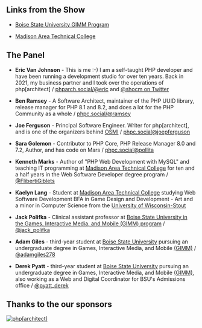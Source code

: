 ## Links from the Show

- [Boise State University GIMM Program](https://www.boisestate.edu/gimm/)

- [Madison Area Technical College](https://madisoncollege.edu/)

## The Panel
- **Eric Van Johnson** - This is me :-) I am a self-taught PHP developer and have been running a development studio for over ten years. Back in 2021, my business partner and I took over the operations of php[architect] / [phparch.social/@eric](https://phparch.social/@eric) and [@shocm on Twitter](https://twitter.com/shocm)

- **Ben Ramsey** - A Software Architect, maintainer of the PHP UUID library, release manager for PHP 8.1 and 8.2, and does a lot for the PHP Community as a whole / [phpc.social/@ramsey](https://phpc.social/@ramsey)

- **Joe Ferguson** - Principal Software Engineer. Writer for php[architect], and is one of the organizers behind [OSMI](https://osmihelp.org/) / [phpc.social@joepferguson](https://phpc.social/@joepferguson)

- **Sara Golemon** - Contributor to PHP Core, PHP Release Manager 8.0 and 7.2, Author, and has code on Mars / [phpc.social@pollita](https://phpc.social/@pollita)

- **Kenneth Marks** - Author of "PHP Web Development with MySQL" and teaching IT programming at [Madison Area Technical College](https://madisoncollege.edu/) for ten and a half years in the Web Software Developer degree program / [@FlibertiGiblets](https://twitter.com/FlibertiGiblets)

- **Kaelyn Lang** - Student at [Madison Area Technical College](https://madisoncollege.edu/) studying Web Software Development BFA in Game Design and Development - Art and a minor in Computer Science from the [University of Wisconsin-Stout](https://www.uwstout.edu/)

- **Jack Polifka** - Clinical assistant professor at [Boise State University in the Games, Interactive Media, and Mobile (GIMM) program](https://www.boisestate.edu/gimm/)
 / [@jack_polifka](https://twitter.com/jack_polifka)

- **Adam Giles** - third-year student at [Boise State University](https://www.boisestate.edu/gimm/)
 pursuing an undergraduate degree in Games, Interactive Media, and Mobile [(GIMM)](https://www.boisestate.edu/gimm/) / [@adamgiles278]( https://twitter.com/adamgiles278)

- **Derek Pyatt** - third-year student at [Boise State University](https://www.boisestate.edu/gimm/)
 pursuing an undergraduate degree in Games, Interactive Media, and Mobile [(GIMM)](https://www.boisestate.edu/gimm/), also working as a Web and Digital Coordinator for BSU's Admissions office / [@pyatt_derek](https://twitter.com/pyatt_derek)


## Thanks to the our sponsors
[![php\[architect\]](https://cdn.phparch.social/logos%2Fphparch-logo-orange-with-slogan%20(150%20%C3%97%20150%20px).png)](https://phparch.com)
